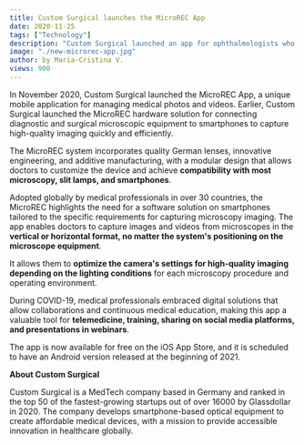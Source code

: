 ```yaml
---
title: Custom Surgical launches the MicroREC App
date: 2020-11-25
tags: ["Technology"]
description: "Custom Surgical launched an app for ophthalmologists who needs to record microscope imaging in high-quality. Get to know what is behind this. "
image: "./new-microrec-app.jpg"
author: by Maria-Cristina V.
views: 900
---
```


In November 2020, Custom Surgical launched the MicroREC App, a unique mobile application for managing medical photos and videos.
Earlier, Custom Surgical launched the MicroREC hardware solution for connecting diagnostic and surgical microscopic equipment to smartphones to capture high-quality imaging quickly and efficiently.

The MicroREC system incorporates quality German lenses, innovative engineering, and additive manufacturing, with a modular design that allows doctors to customize the device and achieve <b>compatibility with most microscopy, slit lamps, and smartphones</b>.

Adopted globally by medical professionals in over 30 countries, the MicroREC highlights the need for a software solution on smartphones tailored to the specific requirements for capturing microscopy imaging.
The app enables doctors to capture images and videos from microscopes in the <b>vertical or horizontal format, no matter the system's positioning on the microscope equipment</b>.

It allows them to <b>optimize the camera's settings for high-quality imaging depending on the lighting conditions</b> for each microscopy procedure and operating environment.

During COVID-19, medical professionals embraced digital solutions that allow collaborations and continuous medical education, making this app a valuable tool for <b>telemedicine, training, sharing on social media platforms, and presentations in webinars</b>.

The app is now available for free on the iOS App Store, and it is scheduled to have an Android version released at the beginning of 2021.

<b>About Custom Surgical</b>

Custom Surgical is a MedTech company based in Germany and ranked in the top 50 of the fastest-growing startups out of over 16000 by Glassdollar in 2020. The company develops smartphone-based optical equipment to create affordable medical devices, with a mission to provide accessible innovation in healthcare globally.
